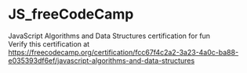 # JS_freeCodeCamp

JavaScript Algorithms and Data Structures certification for fun <br>
Verify this certification at https://freecodecamp.org/certification/fcc67f4c2a2-3a23-4a0c-ba88-e035393df6ef/javascript-algorithms-and-data-structures
